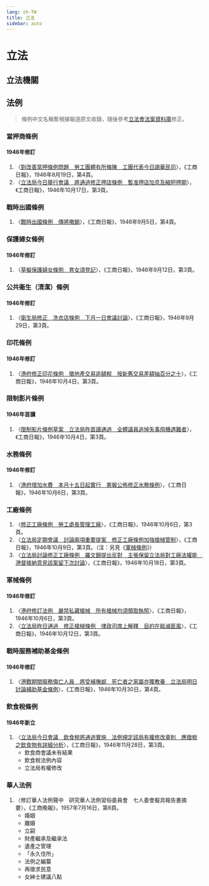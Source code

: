 ```yaml
---
lang: zh-TW
title: 立法
sidebar: auto
---
```


# 立法
## 立法機關

## 法例
<!--關鍵詞：條例-->
> 條例中文名稱暫根據報道原文收錄，隨後參考[立法會法案資料庫](https://app.legco.gov.hk/bills/english/index.aspx)修正。
### 當押商條例
#### 1946年修訂
1. 〈[對改善當押條例問題　勞工團體有所條陳　工團代表今日謁華民司](https://mmis.hkpl.gov.hk/coverpage/-/coverpage/view?_coverpage_WAR_mmisportalportlet_hsf=%E6%A2%9D%E4%BE%8B&p_r_p_-1078056564_c=QF757YsWv5%2BQBGt1%2BwUj5t8bFK1GVvbU&_coverpage_WAR_mmisportalportlet_o=1521&_coverpage_WAR_mmisportalportlet_actual_q=%28%20verbatim_dc.collection%3A%28%22Old%5C%20HK%5C%20Newspapers%22%29%20%29%20AND+%28%20%28%20allTermsMandatory%3A%28true%29%20OR+all_dc.title%3A%28%E6%A2%9D%E4%BE%8B%29%20OR+all_dc.creator%3A%28%E6%A2%9D%E4%BE%8B%29%20OR+all_dc.contributor%3A%28%E6%A2%9D%E4%BE%8B%29%20OR+all_dc.subject%3A%28%E6%A2%9D%E4%BE%8B%29%20OR+fulltext%3A%28%E6%A2%9D%E4%BE%8B%29%20OR+all_dc.description%3A%28%E6%A2%9D%E4%BE%8B%29%20%29%20%29&_coverpage_WAR_mmisportalportlet_sort_order=asc&_coverpage_WAR_mmisportalportlet_sort_field=dc.publicationdate_bsort)〉，《工商日報》，1946年8月19日，第4頁。
2. 〈[立法局今日舉行會議　將通過修正押店條例　暫准押店加息及縮短押期](https://mmis.hkpl.gov.hk/coverpage/-/coverpage/view?_coverpage_WAR_mmisportalportlet_hsf=%E6%A2%9D%E4%BE%8B&p_r_p_-1078056564_c=QF757YsWv5%2BQBGt1%2BwUj5vtbGFQitbXH&_coverpage_WAR_mmisportalportlet_o=1531&_coverpage_WAR_mmisportalportlet_actual_q=%28%20verbatim_dc.collection%3A%28%22Old%5C%20HK%5C%20Newspapers%22%29%20%29%20AND+%28%20%28%20allTermsMandatory%3A%28true%29%20OR+all_dc.title%3A%28%E6%A2%9D%E4%BE%8B%29%20OR+all_dc.creator%3A%28%E6%A2%9D%E4%BE%8B%29%20OR+all_dc.contributor%3A%28%E6%A2%9D%E4%BE%8B%29%20OR+all_dc.subject%3A%28%E6%A2%9D%E4%BE%8B%29%20OR+fulltext%3A%28%E6%A2%9D%E4%BE%8B%29%20OR+all_dc.description%3A%28%E6%A2%9D%E4%BE%8B%29%20%29%20%29&_coverpage_WAR_mmisportalportlet_sort_order=asc&_coverpage_WAR_mmisportalportlet_sort_field=dc.publicationdate_bsort)〉，《工商日報》，1946年10月17日，第3頁。

### 戰時出國條例
1. 〈[戰時出國條例　傳將撤銷](https://mmis.hkpl.gov.hk/coverpage/-/coverpage/view?_coverpage_WAR_mmisportalportlet_hsf=%E6%A2%9D%E4%BE%8B&p_r_p_-1078056564_c=QF757YsWv5%2BQBGt1%2BwUj5nz8Lcgfb0c3&_coverpage_WAR_mmisportalportlet_o=1522&_coverpage_WAR_mmisportalportlet_actual_q=%28%20verbatim_dc.collection%3A%28%22Old%5C%20HK%5C%20Newspapers%22%29%20%29%20AND+%28%20%28%20allTermsMandatory%3A%28true%29%20OR+all_dc.title%3A%28%E6%A2%9D%E4%BE%8B%29%20OR+all_dc.creator%3A%28%E6%A2%9D%E4%BE%8B%29%20OR+all_dc.contributor%3A%28%E6%A2%9D%E4%BE%8B%29%20OR+all_dc.subject%3A%28%E6%A2%9D%E4%BE%8B%29%20OR+fulltext%3A%28%E6%A2%9D%E4%BE%8B%29%20OR+all_dc.description%3A%28%E6%A2%9D%E4%BE%8B%29%20%29%20%29&_coverpage_WAR_mmisportalportlet_sort_order=asc&_coverpage_WAR_mmisportalportlet_sort_field=dc.publicationdate_bsort)〉，《工商日報》，1946年9月5日，第4頁。

### 保護婦女條例
#### 1946年修訂
1. 〈[草擬保護婦女條例　育女須登記](https://mmis.hkpl.gov.hk/coverpage/-/coverpage/view?_coverpage_WAR_mmisportalportlet_hsf=%E6%A2%9D%E4%BE%8B&p_r_p_-1078056564_c=QF757YsWv5%2BQBGt1%2BwUj5mGEP%2Fh9DwkS&_coverpage_WAR_mmisportalportlet_o=1524&_coverpage_WAR_mmisportalportlet_actual_q=%28%20verbatim_dc.collection%3A%28%22Old%5C%20HK%5C%20Newspapers%22%29%20%29%20AND+%28%20%28%20allTermsMandatory%3A%28true%29%20OR+all_dc.title%3A%28%E6%A2%9D%E4%BE%8B%29%20OR+all_dc.creator%3A%28%E6%A2%9D%E4%BE%8B%29%20OR+all_dc.contributor%3A%28%E6%A2%9D%E4%BE%8B%29%20OR+all_dc.subject%3A%28%E6%A2%9D%E4%BE%8B%29%20OR+fulltext%3A%28%E6%A2%9D%E4%BE%8B%29%20OR+all_dc.description%3A%28%E6%A2%9D%E4%BE%8B%29%20%29%20%29&_coverpage_WAR_mmisportalportlet_sort_order=asc&_coverpage_WAR_mmisportalportlet_sort_field=dc.publicationdate_bsort)〉，《工商日報》，1946年9月12日，第3頁。

### 公共衞生（清潔）條例
#### 1946年修訂
1. 〈[衛生局修正　洗衣店條例　下月一日會議討論](https://mmis.hkpl.gov.hk/coverpage/-/coverpage/view?_coverpage_WAR_mmisportalportlet_hsf=%E6%A2%9D%E4%BE%8B&p_r_p_-1078056564_c=QF757YsWv5%2BQBGt1%2BwUj5nIHCsbUioNS&_coverpage_WAR_mmisportalportlet_o=1525&_coverpage_WAR_mmisportalportlet_actual_q=%28%20verbatim_dc.collection%3A%28%22Old%5C%20HK%5C%20Newspapers%22%29%20%29%20AND+%28%20%28%20allTermsMandatory%3A%28true%29%20OR+all_dc.title%3A%28%E6%A2%9D%E4%BE%8B%29%20OR+all_dc.creator%3A%28%E6%A2%9D%E4%BE%8B%29%20OR+all_dc.contributor%3A%28%E6%A2%9D%E4%BE%8B%29%20OR+all_dc.subject%3A%28%E6%A2%9D%E4%BE%8B%29%20OR+fulltext%3A%28%E6%A2%9D%E4%BE%8B%29%20OR+all_dc.description%3A%28%E6%A2%9D%E4%BE%8B%29%20%29%20%29&_coverpage_WAR_mmisportalportlet_sort_order=asc&_coverpage_WAR_mmisportalportlet_sort_field=dc.publicationdate_bsort)〉，《工商日報》，1946年9月29日，第3頁。

### 印花條例
#### 1946年修訂
1. 〈[港府修正印花條例　徵地產交易逾額稅　按新舊交易差額抽百分之十](https://mmis.hkpl.gov.hk/coverpage/-/coverpage/view?_coverpage_WAR_mmisportalportlet_hsf=%E6%A2%9D%E4%BE%8B&p_r_p_-1078056564_c=QF757YsWv5%2BQBGt1%2BwUj5i7acDHWh05h&_coverpage_WAR_mmisportalportlet_o=1527&_coverpage_WAR_mmisportalportlet_actual_q=%28%20verbatim_dc.collection%3A%28%22Old%5C%20HK%5C%20Newspapers%22%29%20%29%20AND+%28%20%28%20allTermsMandatory%3A%28true%29%20OR+all_dc.title%3A%28%E6%A2%9D%E4%BE%8B%29%20OR+all_dc.creator%3A%28%E6%A2%9D%E4%BE%8B%29%20OR+all_dc.contributor%3A%28%E6%A2%9D%E4%BE%8B%29%20OR+all_dc.subject%3A%28%E6%A2%9D%E4%BE%8B%29%20OR+fulltext%3A%28%E6%A2%9D%E4%BE%8B%29%20OR+all_dc.description%3A%28%E6%A2%9D%E4%BE%8B%29%20%29%20%29&_coverpage_WAR_mmisportalportlet_sort_order=asc&_coverpage_WAR_mmisportalportlet_sort_field=dc.publicationdate_bsort)〉，《工商日報》，1946年10月4日，第3頁。

### 限制影片條例
#### 1946年首讀
1. 〈[限制影片條例草案　立法局昨首讀通過　全體議員追悼失事飛機遇難者](https://mmis.hkpl.gov.hk/coverpage/-/coverpage/view?_coverpage_WAR_mmisportalportlet_hsf=%E6%A2%9D%E4%BE%8B&p_r_p_-1078056564_c=QF757YsWv5%2BQBGt1%2BwUj5i7acDHWh05h&_coverpage_WAR_mmisportalportlet_o=1527&_coverpage_WAR_mmisportalportlet_actual_q=%28%20verbatim_dc.collection%3A%28%22Old%5C%20HK%5C%20Newspapers%22%29%20%29%20AND+%28%20%28%20allTermsMandatory%3A%28true%29%20OR+all_dc.title%3A%28%E6%A2%9D%E4%BE%8B%29%20OR+all_dc.creator%3A%28%E6%A2%9D%E4%BE%8B%29%20OR+all_dc.contributor%3A%28%E6%A2%9D%E4%BE%8B%29%20OR+all_dc.subject%3A%28%E6%A2%9D%E4%BE%8B%29%20OR+fulltext%3A%28%E6%A2%9D%E4%BE%8B%29%20OR+all_dc.description%3A%28%E6%A2%9D%E4%BE%8B%29%20%29%20%29&_coverpage_WAR_mmisportalportlet_sort_order=asc&_coverpage_WAR_mmisportalportlet_sort_field=dc.publicationdate_bsort)〉，《工商日報》，1946年10月4日，第3頁。

### 水務條例
#### 1946年修訂
1. 〈[港府增加水費　本月十五日起實行　憲報公佈修正水務條例](https://mmis.hkpl.gov.hk/coverpage/-/coverpage/view?_coverpage_WAR_mmisportalportlet_hsf=%E6%A2%9D%E4%BE%8B&p_r_p_-1078056564_c=QF757YsWv5%2BQBGt1%2BwUj5hHCKjRZX8OG&_coverpage_WAR_mmisportalportlet_o=1528&_coverpage_WAR_mmisportalportlet_actual_q=%28%20verbatim_dc.collection%3A%28%22Old%5C%20HK%5C%20Newspapers%22%29%20%29%20AND+%28%20%28%20allTermsMandatory%3A%28true%29%20OR+all_dc.title%3A%28%E6%A2%9D%E4%BE%8B%29%20OR+all_dc.creator%3A%28%E6%A2%9D%E4%BE%8B%29%20OR+all_dc.contributor%3A%28%E6%A2%9D%E4%BE%8B%29%20OR+all_dc.subject%3A%28%E6%A2%9D%E4%BE%8B%29%20OR+fulltext%3A%28%E6%A2%9D%E4%BE%8B%29%20OR+all_dc.description%3A%28%E6%A2%9D%E4%BE%8B%29%20%29%20%29&_coverpage_WAR_mmisportalportlet_sort_order=asc&_coverpage_WAR_mmisportalportlet_sort_field=dc.publicationdate_bsort)〉，《工商日報》，1946年10月6日，第3頁。

### 工廠條例
1. 〈[修正工廠條例　勞工處長管理工廠](https://mmis.hkpl.gov.hk/coverpage/-/coverpage/view?_coverpage_WAR_mmisportalportlet_hsf=%E6%A2%9D%E4%BE%8B&p_r_p_-1078056564_c=QF757YsWv5%2BQBGt1%2BwUj5hHCKjRZX8OG&_coverpage_WAR_mmisportalportlet_o=1528&_coverpage_WAR_mmisportalportlet_actual_q=%28%20verbatim_dc.collection%3A%28%22Old%5C%20HK%5C%20Newspapers%22%29%20%29%20AND+%28%20%28%20allTermsMandatory%3A%28true%29%20OR+all_dc.title%3A%28%E6%A2%9D%E4%BE%8B%29%20OR+all_dc.creator%3A%28%E6%A2%9D%E4%BE%8B%29%20OR+all_dc.contributor%3A%28%E6%A2%9D%E4%BE%8B%29%20OR+all_dc.subject%3A%28%E6%A2%9D%E4%BE%8B%29%20OR+fulltext%3A%28%E6%A2%9D%E4%BE%8B%29%20OR+all_dc.description%3A%28%E6%A2%9D%E4%BE%8B%29%20%29%20%29&_coverpage_WAR_mmisportalportlet_sort_order=asc&_coverpage_WAR_mmisportalportlet_sort_field=dc.publicationdate_bsort)〉，《工商日報》，1946年10月6日，第3頁。
2. 〈[立法局定期會議　討論兩項重要提案　修正工廠條例加強槍械管制](https://mmis.hkpl.gov.hk/coverpage/-/coverpage/view?_coverpage_WAR_mmisportalportlet_hsf=%E6%A2%9D%E4%BE%8B&p_r_p_-1078056564_c=QF757YsWv5%2BQBGt1%2BwUj5lzMjXPHzowX&_coverpage_WAR_mmisportalportlet_o=1529&_coverpage_WAR_mmisportalportlet_actual_q=%28%20verbatim_dc.collection%3A%28%22Old%5C%20HK%5C%20Newspapers%22%29%20%29%20AND+%28%20%28%20allTermsMandatory%3A%28true%29%20OR+all_dc.title%3A%28%E6%A2%9D%E4%BE%8B%29%20OR+all_dc.creator%3A%28%E6%A2%9D%E4%BE%8B%29%20OR+all_dc.contributor%3A%28%E6%A2%9D%E4%BE%8B%29%20OR+all_dc.subject%3A%28%E6%A2%9D%E4%BE%8B%29%20OR+fulltext%3A%28%E6%A2%9D%E4%BE%8B%29%20OR+all_dc.description%3A%28%E6%A2%9D%E4%BE%8B%29%20%29%20%29&_coverpage_WAR_mmisportalportlet_sort_order=asc&_coverpage_WAR_mmisportalportlet_sort_field=dc.publicationdate_bsort)〉，《工商日報》，1946年10月9日，第3頁。（注：另見《[軍械條例](#軍械條例-暫名)》）
3. 〈[立法局討論修正工廠條例　羅文錦提出反對　主張保留立法局對工廠法權能　港督接納意見該案留下次討論](https://mmis.hkpl.gov.hk/coverpage/-/coverpage/view?_coverpage_WAR_mmisportalportlet_hsf=%E6%A2%9D%E4%BE%8B&p_r_p_-1078056564_c=QF757YsWv5%2BQBGt1%2BwUj5kOV%2BfI5o%2B2f&_coverpage_WAR_mmisportalportlet_o=1532&_coverpage_WAR_mmisportalportlet_actual_q=%28%20verbatim_dc.collection%3A%28%22Old%5C%20HK%5C%20Newspapers%22%29%20%29%20AND+%28%20%28%20allTermsMandatory%3A%28true%29%20OR+all_dc.title%3A%28%E6%A2%9D%E4%BE%8B%29%20OR+all_dc.creator%3A%28%E6%A2%9D%E4%BE%8B%29%20OR+all_dc.contributor%3A%28%E6%A2%9D%E4%BE%8B%29%20OR+all_dc.subject%3A%28%E6%A2%9D%E4%BE%8B%29%20OR+fulltext%3A%28%E6%A2%9D%E4%BE%8B%29%20OR+all_dc.description%3A%28%E6%A2%9D%E4%BE%8B%29%20%29%20%29&_coverpage_WAR_mmisportalportlet_sort_order=asc&_coverpage_WAR_mmisportalportlet_sort_field=dc.publicationdate_bsort)〉，《工商日報》，1946年10月18日，第3頁。

### 軍械條例
#### 1946年修訂
1. 〈[港府修訂法例　嚴禁私藏槍械　所有槍械均須領取執照](https://mmis.hkpl.gov.hk/coverpage/-/coverpage/view?_coverpage_WAR_mmisportalportlet_hsf=%E6%A2%9D%E4%BE%8B&p_r_p_-1078056564_c=QF757YsWv5%2BQBGt1%2BwUj5hHCKjRZX8OG&_coverpage_WAR_mmisportalportlet_o=1528&_coverpage_WAR_mmisportalportlet_actual_q=%28%20verbatim_dc.collection%3A%28%22Old%5C%20HK%5C%20Newspapers%22%29%20%29%20AND+%28%20%28%20allTermsMandatory%3A%28true%29%20OR+all_dc.title%3A%28%E6%A2%9D%E4%BE%8B%29%20OR+all_dc.creator%3A%28%E6%A2%9D%E4%BE%8B%29%20OR+all_dc.contributor%3A%28%E6%A2%9D%E4%BE%8B%29%20OR+all_dc.subject%3A%28%E6%A2%9D%E4%BE%8B%29%20OR+fulltext%3A%28%E6%A2%9D%E4%BE%8B%29%20OR+all_dc.description%3A%28%E6%A2%9D%E4%BE%8B%29%20%29%20%29&_coverpage_WAR_mmisportalportlet_sort_order=asc&_coverpage_WAR_mmisportalportlet_sort_field=dc.publicationdate_bsort)〉，《工商日報》，1946年10月6日，第3頁。
2. 〈[立法局昨日通過　修正槍械條例　律政司席上解釋　目的在戢滅匪風](https://mmis.hkpl.gov.hk/coverpage/-/coverpage/view?_coverpage_WAR_mmisportalportlet_hsf=%E6%A2%9D%E4%BE%8B&p_r_p_-1078056564_c=QF757YsWv5%2BQBGt1%2BwUj5qFQ4e74Y85b&_coverpage_WAR_mmisportalportlet_o=1530&_coverpage_WAR_mmisportalportlet_actual_q=%28%20verbatim_dc.collection%3A%28%22Old%5C%20HK%5C%20Newspapers%22%29%20%29%20AND+%28%20%28%20allTermsMandatory%3A%28true%29%20OR+all_dc.title%3A%28%E6%A2%9D%E4%BE%8B%29%20OR+all_dc.creator%3A%28%E6%A2%9D%E4%BE%8B%29%20OR+all_dc.contributor%3A%28%E6%A2%9D%E4%BE%8B%29%20OR+all_dc.subject%3A%28%E6%A2%9D%E4%BE%8B%29%20OR+fulltext%3A%28%E6%A2%9D%E4%BE%8B%29%20OR+all_dc.description%3A%28%E6%A2%9D%E4%BE%8B%29%20%29%20%29&_coverpage_WAR_mmisportalportlet_sort_order=asc&_coverpage_WAR_mmisportalportlet_sort_field=dc.publicationdate_bsort)〉，《工商日報》，1946年10月12日，第3頁。

### 戰時服務補助基金條例
#### 1946年修訂
1. 〈[港戰期間服務傷亡人員　將受補撫䘏　死亡者之家屬亦獲教養　立法局明日討論補助基金條例](https://mmis.hkpl.gov.hk/coverpage/-/coverpage/view?_coverpage_WAR_mmisportalportlet_hsf=%E6%A2%9D%E4%BE%8B&p_r_p_-1078056564_c=QF757YsWv5%2BQBGt1%2BwUj5pomGXlrqVvz&_coverpage_WAR_mmisportalportlet_o=1533&_coverpage_WAR_mmisportalportlet_actual_q=%28%20verbatim_dc.collection%3A%28%22Old%5C%20HK%5C%20Newspapers%22%29%20%29%20AND+%28%20%28%20allTermsMandatory%3A%28true%29%20OR+all_dc.title%3A%28%E6%A2%9D%E4%BE%8B%29%20OR+all_dc.creator%3A%28%E6%A2%9D%E4%BE%8B%29%20OR+all_dc.contributor%3A%28%E6%A2%9D%E4%BE%8B%29%20OR+all_dc.subject%3A%28%E6%A2%9D%E4%BE%8B%29%20OR+fulltext%3A%28%E6%A2%9D%E4%BE%8B%29%20OR+all_dc.description%3A%28%E6%A2%9D%E4%BE%8B%29%20%29%20%29&_coverpage_WAR_mmisportalportlet_sort_order=asc&_coverpage_WAR_mmisportalportlet_sort_field=dc.publicationdate_bsort)〉，《工商日報》，1946年10月30日，第4頁。

### 飲食稅條例
#### 1946年新立
1. 〈[立法局今日會議　飲食稅將通過實施　法例規定該局有權修改章則　應徵稅之飲食物有詳細分析](https://mmis.hkpl.gov.hk/coverpage/-/coverpage/view?_coverpage_WAR_mmisportalportlet_hsf=%E6%A2%9D%E4%BE%8B&p_r_p_-1078056564_c=QF757YsWv5%2BQBGt1%2BwUj5vMFvYIsnPCw&_coverpage_WAR_mmisportalportlet_o=1535&_coverpage_WAR_mmisportalportlet_actual_q=%28%20verbatim_dc.collection%3A%28%22Old%5C%20HK%5C%20Newspapers%22%29%20%29%20AND+%28%20%28%20allTermsMandatory%3A%28true%29%20OR+all_dc.title%3A%28%E6%A2%9D%E4%BE%8B%29%20OR+all_dc.creator%3A%28%E6%A2%9D%E4%BE%8B%29%20OR+all_dc.contributor%3A%28%E6%A2%9D%E4%BE%8B%29%20OR+all_dc.subject%3A%28%E6%A2%9D%E4%BE%8B%29%20OR+fulltext%3A%28%E6%A2%9D%E4%BE%8B%29%20OR+all_dc.description%3A%28%E6%A2%9D%E4%BE%8B%29%20%29%20%29&_coverpage_WAR_mmisportalportlet_sort_order=asc&_coverpage_WAR_mmisportalportlet_sort_field=dc.publicationdate_bsort)〉，《工商日報》，1946年11月28日，第3頁。
    - 飲食商會議未有結果
    - 飲食稅法例內容
    - 立法局有權修改

### 華人法例
1. 〈修訂華人法例聲中　研究華人法例習俗委員會　七人委會擬具報告書摘要〉，《工商晚報》，1957年7月16日，第8頁。
    - 婚姻
    - 離婚
    - 立嗣
    - 財產繼承及繼承法
    - 遺產之管理
    - 「永久住所」
    - 法例之編纂
    - 再徵求民意
    - 女紳士建議八點